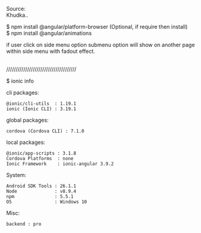 Source: <br />
Khudka..
  <br />
 
$ npm install @angular/platform-browser (Optional, if require then install)  <br />
$ npm install @angular/animations
  <br />
  
if user click on side menu option submenu option will show on another page within side menu with fadout effect.

<br />
/////////////////////////////////////<br />

$ ionic info

cli packages:

    @ionic/cli-utils  : 1.19.1
    ionic (Ionic CLI) : 3.19.1

global packages:

    cordova (Cordova CLI) : 7.1.0

local packages:

    @ionic/app-scripts : 3.1.8
    Cordova Platforms  : none
    Ionic Framework    : ionic-angular 3.9.2

System:

    Android SDK Tools : 26.1.1
    Node              : v8.9.4
    npm               : 5.5.1
    OS                : Windows 10

Misc:

    backend : pro
